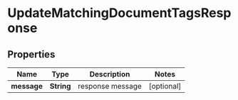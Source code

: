 

# UpdateMatchingDocumentTagsResponse


## Properties

| Name | Type | Description | Notes |
|------------ | ------------- | ------------- | -------------|
|**message** | **String** | response message |  [optional] |



